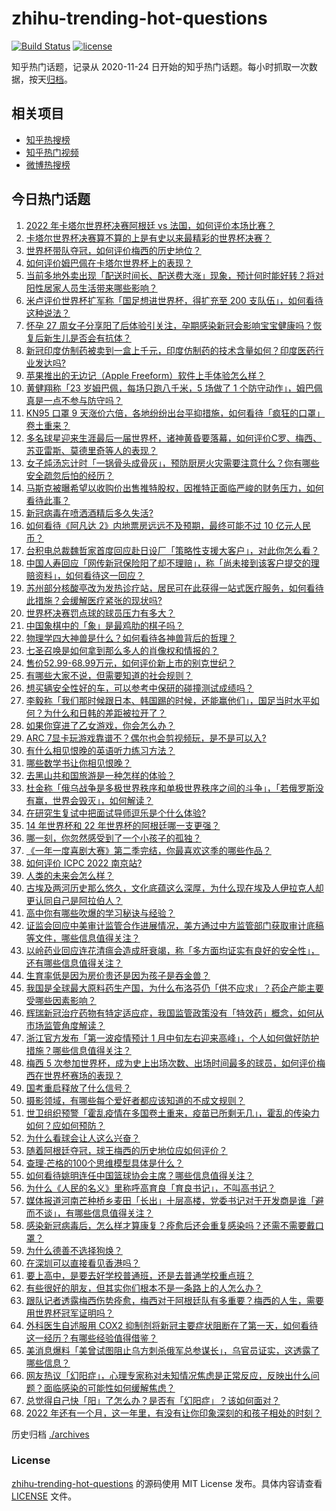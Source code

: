 # zhihu-trending-hot-questions

[![Build Status](https://github.com/justjavac/zhihu-trending-hot-questions/workflows/ci/badge.svg?branch=master)](https://github.com/justjavac/zhihu-trending-hot-questions/actions)
[![license](https://img.shields.io/github/license/justjavac/zhihu-trending-hot-questions)](https://github.com/justjavac/zhihu-trending-hot-questions/blob/master/LICENSE)

知乎热门话题，记录从 2020-11-24
日开始的知乎热门话题。每小时抓取一次数据，按天[归档](./archives)。

## 相关项目

- [知乎热搜榜](https://github.com/justjavac/zhihu-trending-top-search)
- [知乎热门视频](https://github.com/justjavac/zhihu-trending-hot-video)
- [微博热搜榜](https://github.com/justjavac/weibo-trending-hot-search)

## 今日热门话题

<!-- BEGIN -->
<!-- 最后更新时间 Mon Dec 19 2022 08:25:51 GMT+0800 (China Standard Time) -->

1. [2022 年卡塔尔世界杯决赛阿根廷 vs 法国，如何评价本场比赛？](https://www.zhihu.com/question/573009091)
1. [卡塔尔世界杯决赛算不算的上是有史以来最精彩的世界杯决赛？](https://www.zhihu.com/question/573022232)
1. [世界杯带队夺冠，如何评价梅西的历史地位？](https://www.zhihu.com/question/573022646)
1. [如何评价姆巴佩在卡塔尔世界杯上的表现？](https://www.zhihu.com/question/570928725)
1. [当前多地外卖出现「配送时间长、配送费大涨」现象，预计何时能好转？将对阳性居家人员生活带来哪些影响？](https://www.zhihu.com/question/572489441)
1. [米卢评价世界杯扩军称「国足想进世界杯，得扩充至 200 支队伍」，如何看待这种说法？](https://www.zhihu.com/question/572975022)
1. [怀孕 27 周女子分享阳了后体验引关注，孕期感染新冠会影响宝宝健康吗？恢复后新生儿是否会有抗体？](https://www.zhihu.com/question/571867380)
1. [新冠印度仿制药被卖到一盒上千元，印度仿制药的技术含量如何？印度医药行业发达吗?](https://www.zhihu.com/question/572478168)
1. [苹果推出的无边记（Apple Freeform）软件上手体验怎么样？](https://www.zhihu.com/question/562737126)
1. [黄健翔称「23 岁姆巴佩，每场只跑八千米，5 场做了 1 个防守动作」，姆巴佩真是一点不参与防守吗？](https://www.zhihu.com/question/572932900)
1. [KN95 口罩 9 天涨价六倍，各地纷纷出台平抑措施，如何看待「疯狂的口罩」卷土重来？](https://www.zhihu.com/question/572969011)
1. [多名球星迎来生涯最后一届世界杯，诸神黄昏要落幕，如何评价C罗、梅西、苏亚雷斯、莫德里奇等人的表现？](https://www.zhihu.com/question/572948417)
1. [女子炖汤忘计时「一锅骨头成骨灰」，预防厨房火灾需要注意什么？你有哪些安全疏忽后怕的经历？](https://www.zhihu.com/question/572315541)
1. [马斯克被曝希望以收购价出售推特股权，因推特正面临严峻的财务压力，如何看待此事？](https://www.zhihu.com/question/572825529)
1. [新冠病毒在喷洒酒精后多久失活?](https://www.zhihu.com/question/572328792)
1. [如何看待《阿凡达 2》内地票房远远不及预期，最终可能不过 10 亿元人民币？](https://www.zhihu.com/question/572758039)
1. [台积电总裁魏哲家首度回应赴日设厂「策略性支援大客户」，对此你怎么看？](https://www.zhihu.com/question/572982380)
1. [中国人寿回应「网传新冠保险阳了却不理赔」，称「尚未接到该客户提交的理赔资料」，如何看待这一回应？](https://www.zhihu.com/question/572688356)
1. [苏州部分核酸亭改为发热诊疗站，居民可在此获得一站式医疗服务，如何看待此措施？会缓解医疗紧张的现状吗?](https://www.zhihu.com/question/572954088)
1. [世界杯决赛罚点球的球员压力有多大？](https://www.zhihu.com/question/40870210)
1. [中国象棋中的「象」是最鸡肋的棋子吗？](https://www.zhihu.com/question/39282356)
1. [物理学四大神兽是什么？如何看待各神兽背后的哲理？](https://www.zhihu.com/question/54842159)
1. [七圣召唤是如何拿到那么多人的肖像权和情报的？](https://www.zhihu.com/question/572604956)
1. [售价52.99-68.99万元，如何评价新上市的别克世纪？](https://www.zhihu.com/question/564461416)
1. [有哪些大家不说，但需要知道的社会规则？](https://www.zhihu.com/question/64351318)
1. [想买辆安全性好的车，可以参考中保研的碰撞测试成绩吗？](https://www.zhihu.com/question/572993245)
1. [李毅称「我们那时候跟日本、韩国踢的时候，还能赢他们」，国足当时水平如何？为什么和日韩的差距被拉开了？](https://www.zhihu.com/question/572920391)
1. [如果你穿进了乙女游戏，你会怎么办？](https://www.zhihu.com/question/511876153)
1. [ARC 7显卡玩游戏靠谱不？偶尔也会剪视频玩，是不是可以入?](https://www.zhihu.com/question/569985186)
1. [有什么相见恨晚的英语听力练习方法？](https://www.zhihu.com/question/22378218)
1. [哪些数学书让你相见恨晚？](https://www.zhihu.com/question/366915371)
1. [去黑山共和国旅游是一种怎样的体验？](https://www.zhihu.com/question/35299000)
1. [杜金称「俄乌战争是多极世界秩序和单极世界秩序之间的斗争」，「若俄罗斯没有赢，世界会毁灭」，如何解读？](https://www.zhihu.com/question/572904522)
1. [在研究生复试中把面试导师逗乐是个什么体验?](https://www.zhihu.com/question/396341774)
1. [14 年世界杯和 22 年世界杯的阿根廷哪一支更强？](https://www.zhihu.com/question/558440333)
1. [哪一刻，你忽然感受到了一个小孩子的孤独？](https://www.zhihu.com/question/328857889)
1. [《一年一度喜剧大赛》第二季完结，你最喜欢这季的哪些作品？](https://www.zhihu.com/question/572910937)
1. [如何评价 ICPC 2022 南京站?](https://www.zhihu.com/question/572113636)
1. [人类的未来会怎么样？](https://www.zhihu.com/question/372891182)
1. [古埃及两河历史那么悠久，文化底蕴这么深厚，为什么现在埃及人伊拉克人却更认同自己是阿拉伯人？](https://www.zhihu.com/question/571263494)
1. [高中你有哪些吹爆的学习秘诀与经验？](https://www.zhihu.com/question/385248053)
1. [证监会回应中美审计监管合作进展情况，美方通过中方监管部门获取审计底稿等文件，哪些信息值得关注？](https://www.zhihu.com/question/572657452)
1. [以岭药业回应连花清瘟会造成肝衰竭，称「多方面均证实有良好的安全性」，还有哪些信息值得关注？](https://www.zhihu.com/question/572967598)
1. [生育率低是因为房价贵还是因为孩子是吞金兽？](https://www.zhihu.com/question/572135863)
1. [我国是全球最大原料药生产国，为什么布洛芬仍「供不应求」？药企产能主要受哪些因素影响？](https://www.zhihu.com/question/572997237)
1. [辉瑞新冠治疗药物有特定适应症，我国监管政策没有「特效药」概念，如何从市场监管角度解读？](https://www.zhihu.com/question/572866813)
1. [浙江官方发布「第一波疫情预计 1 月中旬左右迎来高峰」，个人如何做好防护措施？哪些信息值得关注？](https://www.zhihu.com/question/572978003)
1. [梅西 5 次参加世界杯，成为史上出场次数、出场时间最多的球员，如何评价梅西在世界杯赛场的表现？](https://www.zhihu.com/question/573023176)
1. [国考重启释放了什么信号？](https://www.zhihu.com/question/572688912)
1. [摄影领域，有哪些每个爱好者都应该知道的不成文规则？](https://www.zhihu.com/question/567245875)
1. [世卫组织预警「霍乱疫情在多国卷土重来，疫苗已所剩无几」，霍乱的传染力如何？应如何预防？](https://www.zhihu.com/question/572919532)
1. [为什么看球会让人这么兴奋？](https://www.zhihu.com/question/571817236)
1. [随着阿根廷夺冠，球王梅西的历史地位应如何评价？](https://www.zhihu.com/question/573023199)
1. [查理·芒格的100个思维模型具体是什么？](https://www.zhihu.com/question/29365879)
1. [如何看待姚明连任中国篮球协会主席？哪些信息值得关注？](https://www.zhihu.com/question/572842490)
1. [为什么《人民的名义》里称呼高育良「育良书记」，不叫高书记？](https://www.zhihu.com/question/531339027)
1. [媒体报道河南芒种桥乡麦田「长出」十层高楼，党委书记对于开发商是谁「避而不谈」，有哪些信息值得关注？](https://www.zhihu.com/question/572710390)
1. [感染新冠病毒后，怎么样才算康复？痊愈后还会重复感染吗？还需不需要戴口罩？](https://www.zhihu.com/question/572948677)
1. [为什么德善不选择狗焕？](https://www.zhihu.com/question/434177181)
1. [在深圳可以直接看见香港吗？](https://www.zhihu.com/question/308912947)
1. [要上高中，是要去好学校普通班，还是去普通学校重点班？](https://www.zhihu.com/question/571594641)
1. [有些很好的朋友，但其实你们根本不是一条路上的人怎么办？](https://www.zhihu.com/question/571442163)
1. [跟队记者透露梅西伤势痊愈，梅西对于阿根廷队有多重要？梅西的人生，需要用世界杯冠军证明吗？](https://www.zhihu.com/question/572961206)
1. [外科医生自述服用 COX2 抑制剂将新冠主要症状阻断在了第一天，如何看待这一经历？有哪些经验值得借鉴？](https://www.zhihu.com/question/572953996)
1. [美消息爆料「美曾试图阻止乌方刺杀俄军总参谋长」，乌官员证实，这透露了哪些信息？](https://www.zhihu.com/question/572961904)
1. [网友热议「幻阳症」，心理专家称对未知情况焦虑是正常反应，反映出什么问题？面临感染的可能性如何缓解焦虑？](https://www.zhihu.com/question/572905279)
1. [总觉得自己快「阳」了怎么办？是否有「幻阳症」？该如何面对？](https://www.zhihu.com/question/572948925)
1. [2022 年还有一个月，这一年里，有没有让你印象深刻的和孩子相处的时刻？](https://www.zhihu.com/question/569989902)

<!-- END -->

历史归档 [./archives](./archives)

### License

[zhihu-trending-hot-questions](https://github.com/justjavac/zhihu-trending-hot-questions)
的源码使用 MIT License 发布。具体内容请查看 [LICENSE](./LICENSE) 文件。
